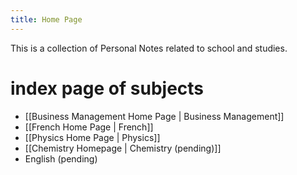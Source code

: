 ```yaml
---
title: Home Page
---
```

This is a collection of Personal Notes related to school and studies.
# index page of subjects

- [[Business Management Home Page | Business Management]]
- [[French Home Page | French]]
- [[Physics Home Page | Physics]]
- [[Chemistry Homepage | Chemistry (pending)]]
-  English (pending)
